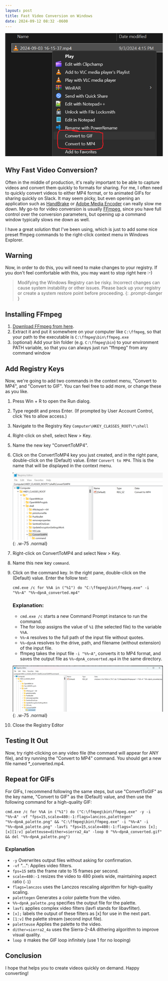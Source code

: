 ```yaml
---
layout: post
title: Fast Video Conversion on Windows
date: 2024-09-12 08:32 -0600
---
```


![Fast Video Conversion on Windows](/assets/img/fastconverttovideo/fast_convert_to_video.png)

## Why Fast Video Conversion?

Often in the middle of production, it's really important to be able to capture videos and convert them quickly to formats for sharing.  For me, I often need to quickly convert videos to either MP4 format, or to animated GIFs for sharing quickly on Slack.  It may seem picky, but even opening an application such as [HandBrake](https://handbrake.fr/) or [Adobe Media Encoder](https://www.adobe.com/ca/products/media-encoder.html) can really slow me down.  My go-to for video conversion is usually [FFmpeg](https://www.ffmpeg.org/), since you have full control over the conversion parameters, but opening up a command window typically slows me down as well.

I have a great solution that I've been using, which is just to add some nice preset ffmpeg commands to the right-click context menu in Windows Explorer.  

## Warning

Now, in order to do this, you will need to make changes to your registry.  If you don't feel comfortable with this, you may want to stop right here :-)

> Modifying the Windows Registry can be risky. Incorrect changes can cause system instability or other issues. Please back up your registry or create a system restore point before proceeding.
{: .prompt-danger }

## Installing FFmpeg

1. [Download FFmpeg from here](https://www.ffmpeg.org/).  
2. Extract it and put it somewhere on your computer like `C:\ffmpeg`, so that your path to the executable is `C:\ffmpeg\bin\ffmpeg.exe`
3. (optional) Add your bin folder (e.g. `C:\ffmpeg\bin`) to your environment PATH variable, so that you can always just run "ffmpeg" from any command window

## Add Registry Keys

Now, we're going to add two commands in the context menu, "Convert to MP4", and "Convert to GIF".  You can feel free to add more, or change these as you like.

1. Press Win + R to open the Run dialog.
2. Type regedit and press Enter. (If prompted by User Account Control, click Yes to allow access.)
3. Navigate to the Registry Key `Computer\HKEY_CLASSES_ROOT\*\shell`
4. Right-click on shell, select New > Key.
5. Name the new key "ConvertToMP4".
6. Click on the ConvertToMP4 key you just created, and in the right pane, double-click on the (Default) value. Enter `Convert to MP4`.  This is the name that will be displayed in the context menu.

   ![Registry Editor](/assets/img/fastconverttovideo/registry1.png){: .w-75 .normal}

7. Right-click on ConvertToMP4 and select New > Key.
8. Name this new key `command`.
9. Click on the command key. In the right pane, double-click on the (Default) value. Enter the follow text:

   ```text
   cmd.exe /c for %%A in ("%1") do "C:\ffmpeg\bin\ffmpeg.exe" -i "%%~A" "%%~dpnA_converted.mp4"
   ```

   ### Explanation:
   - `cmd.exe /c` starts a new Command Prompt instance to run the command.
   - The for loop assigns the value of `%1` (the selected file) to the variable `%%A`.
   - `%%~A` resolves to the full path of the input file without quotes.
   - `%%~dpnA` resolves to the drive, path, and filename (without extension) of the input file.
   - ffmpeg takes the input file `-i "%%~A"`, converts it to MP4 format, and saves the output file as `%%~dpnA_converted.mp4` in the same directory.

   ![Registry Editor](/assets/img/fastconverttovideo/registry2.png){: .w-75 .normal}

10. Close the Registry Editor

## Testing It Out

Now, try right-clicking on any video file (the command will appear for ANY file), and try running the "Convert to MP4" command.  You should get a new file named *_converted.mp4.

## Repeat for GIFs

For GIFs, I recommend following the same steps, but use "ConvertToGIF" as the key name, "Convert to GIF" as the (Default) value, and then use the following command for a high-quality GIF:

```text
cmd.exe /c for %%A in ("%1") do ("C:\ffmpeg\bin\ffmpeg.exe" -y -i "%%~A" -vf "fps=15,scale=480:-1:flags=lanczos,palettegen" "%%~dpnA_palette.png" && "C:\ffmpeg\bin\ffmpeg.exe" -i "%%~A" -i "%%~dpnA_palette.png" -lavfi "fps=15,scale=480:-1:flags=lanczos [x]; [x][1:v] paletteuse=dither=sierra2_4a" -loop 0 "%%~dpnA_converted.gif" && del "%%~dpnA_palette.png")
```
### Explanation

- `-y` Overwrites output files without asking for confirmation.
- `-vf` "...": Applies video filters.
- `fps=15` sets the frame rate to 15 frames per second.
- `scale=480:-1` resizes the video to 480 pixels wide, maintaining aspect ratio (`-1`)
- `flags=lanczos` uses the Lanczos rescaling algorithm for high-quality scaling.
- `palettegen` Generates a color palette from the video.
- `%%~dpnA_palette.png` specifies the output file for the palette.
- `lavfi` applies complex video filters (lavfi stands for libavfilter).
- `[x];` labels the output of these filters as [x] for use in the next part.
- `[1:v]` the palette stream (second input file).
- `paletteuse` Applies the palette to the video.
- `dither=sierra2_4a` uses the Sierra-2-4A dithering algorithm to improve visual quality.
- `loop 0` makes the GIF loop infinitely (use 1 for no looping)

## Conclusion

I hope that helps you to create videos quickly on demand.  Happy converting!
